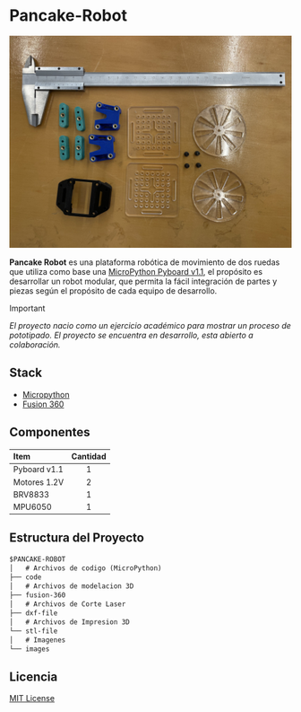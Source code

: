 # Pancake-Robot
![pancake-robot](images/record/it4-prototipo.jpeg "pancake-robot")

**Pancake Robot** es una plataforma robótica de movimiento de dos ruedas que utiliza como base una [MicroPython Pyboard v1.1](https://micropython.org), el propósito es desarrollar un robot modular, que permita la fácil integración de partes y piezas según el propósito de cada equipo de desarrollo.

> [!IMPORTANT]
> *El proyecto nacio como un ejercicio académico para mostrar un proceso de pototipado. El proyecto se encuentra en desarrollo, esta abierto a colaboración.*

## Stack
- [Micropython](https://micropython.org)
- [Fusion 360](https://www.autodesk.com/products/fusion-360/overview)

## Componentes
| Item | Cantidad |
| :--- | :---: |
|Pyboard v1.1 | 1 |
|Motores 1.2V | 2 |
|BRV8833 | 1 |
|MPU6050 | 1 |


## Estructura del Proyecto
```
$PANCAKE-ROBOT
│   # Archivos de codigo (MicroPython)
├── code
│   # Archivos de modelacion 3D
├── fusion-360
│   # Archivos de Corte Laser
├── dxf-file
│   # Archivos de Impresion 3D
└── stl-file
│   # Imagenes
└── images
```

## Licencia
[MIT License](LICENSE)
